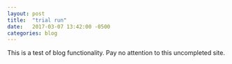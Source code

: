 ```yaml
---
layout: post
title:  "trial run"
date:   2017-03-07 13:42:00 -0500
categories: blog
---
```

This is a test of blog functionality. Pay no attention to this uncompleted site.
